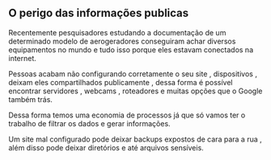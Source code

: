 
## O perigo das informações publicas
Recentemente pesquisadores estudando a documentação de um determinado modelo de aerogeradores conseguiram achar diversos equipamentos no mundo e tudo isso porque eles estavam conectados na internet.

Pessoas acabam não configurando corretamente o seu site , dispositivos , deixam eles compartilhados publicamente , dessa forma é possível encontrar servidores , webcams , roteadores e muitas opções que o Google também trás.

Dessa forma temos uma economia de processos já que só vamos ter o trabalho de filtrar os dados e gerar informações.

Um site mal configurado pode deixar backups expostos de cara para a rua , além disso pode deixar diretórios e até arquivos sensíveis.
